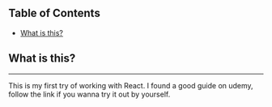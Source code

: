 ## Table of Contents

- [What is this?](#what-is-this-?)

## What is this?

------------------------------------------------------
This is my first try of working with React.
I found a good guide on udemy, follow the link if you wanna try it
out by yourself.